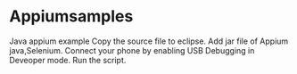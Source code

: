 # Appiumsamples
Java appium example
Copy the source file to eclipse.
Add jar file of Appium java,Selenium.
Connect your phone by enabling USB Debugging in Deveoper mode.
Run the script.
